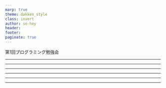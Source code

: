 ```yaml
---
marp: true
theme: dakken_style
class: invert
author: so-hey
header:
footer:
paginate: true
---
```


<div class="title">第1回プログラミング勉強会</div>

---

---

---

---

---

---

